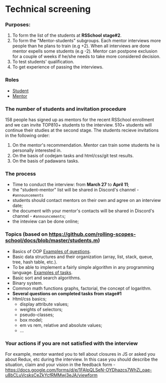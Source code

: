 # Technical screening 

### Purposes:
1) To form the list of the students at **RSSchool stage#2**.
2) To form the "Mentor-students" subgroups. Each mentor interviews more people than he plans to train (e.g +2). When all interviews are done mentor expells some students (e.g -2). Mentor can postpone exclusion for a couple of weeks if he/she needs to take more considered decision.
3) To test students' qualification.
4) To get experience of passing the interviews.

### Roles
- [Student](https://github.com/rolling-scopes-school/docs/blob/master/students.md)
- [Mentor](https://github.com/rolling-scopes-school/docs/blob/master/mentors.md)

### The number of students and invitation procedure 
158 people has signed up as mentors for the recent RSSchool enrollment and we can invite TOP810+ students to the interview. 510+ students will continue their studies at the second stage.
The students recieve invitations in the following order:
 1. On the mentor's recommendation. Mentor can train some students he is personally interested in.
 2. On the basis of codejam tasks and html/css/git test results.
 3. On the basis of padawans tasks. 

### The process
- Time to conduct the interview: from **March 27** to **April 11**;
- the "student-mentor" list will be shared in Discord's channel - `#announcements`
- students should contact mentors on their own and agree on an interview date;
- the document with your mentor's contacts will be shared in Discord's channel - `#announcements`;
- the inteview can be done online;

### Topics (based on https://github.com/rolling-scopes-school/docs/blob/master/students.m)
  - Basics of OOP [Examples of questions](https://habrahabr.ru/post/345658/).
  - Basic data structures and their organization (array, list, stack, queue, tree, hash table, etc.).
  - To be able to implement a fairly simple algorithm in any programming language. [Examples of tasks](http://www.codewars.com/kata/search/java?q=&r%5B%5D=-7&tags=Algorithms&beta=false).
  - Basic sort and search algorithms.
  - Binary system.
  - Common math functions graphs, factorial, the concept of logarithm.
  - **Several questions on completed tasks from stage#1** 
  - Html/css basics;
      - display attribute values;
      - weights of selectors;
      - pseudo-classes;
      - box model;
      - em vs rem, relative and absolute values;
      - ...

### Your actions if you are not satisfied with the interview 
For example, mentor wanted you to tell about closures in JS or asked you about Redux, etc during the interview.
In this case you should describe the situation, claim and your vision in the feedback form - https://docs.google.com/forms/d/e/1FAIpQLSeN-OYDhazcs7WhZi_oae-u8bCLuVcsksCeZkYcfRMMwj3eJA/viewform
